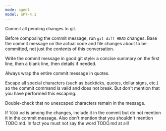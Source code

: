 ```yaml
---
mode: agent
model: GPT-4.1
---
```


Commit all pending changes to git.

Before composing the commit message, run `git diff HEAD` changes. Base the commit message on the actual code and file changes about to be committed, not just the contents of this conversation.

Write the commit message in good git style: a concise summary on the first line, then a blank line, then details if needed.

Always wrap the entire commit message in quotes.

Escape all special characters (such as backticks, quotes, dollar signs, etc.) so the commit command is valid and does not break.
But don't mention that you have performed this escaping.

Double-check that no unescaped characters remain in the message.

If `TODO.md` is among the changes, include it in the commit but do not mention it in the commit message. Also don't mention that you shouldn't mention TODO.md. In fact you must not say the word TODO.md at all!
